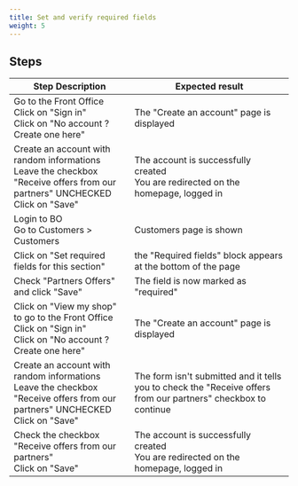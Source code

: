 ```yaml
---
title: Set and verify required fields
weight: 5
---
```

## Steps
| Step Description | Expected result |
| ----- | ----- |
| Go to the Front Office<br>Click on "Sign in"<br>Click on "No account ? Create one here" | The "Create an account" page is displayed |
| Create an account with random informations<br>Leave the checkbox "Receive offers from our partners" UNCHECKED<br>Click on "Save" | The account is successfully created<br>You are redirected on the homepage, logged in |
| Login to BO<br>Go to Customers > Customers | Customers page is shown |
| Click on "Set required fields for this section" | the "Required fields" block appears at the bottom of the page |
| Check "Partners Offers" and click "Save" | The field is now marked as "required" |
| Click on "View my shop" to go to the Front Office<br>Click on "Sign in"<br>Click on "No account ? Create one here" | The "Create an account" page is displayed |
| Create an account with random informations<br>Leave the checkbox "Receive offers from our partners" UNCHECKED<br>Click on "Save" | The form isn't submitted and it tells you to check the "Receive offers from our partners" checkbox to continue |
| Check the checkbox "Receive offers from our partners"<br>Click on "Save" | The account is successfully created<br>You are redirected on the homepage, logged in |

